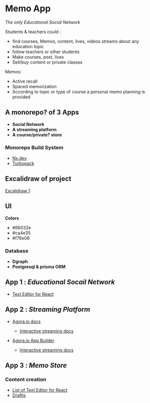 # Memo App

*The only Educational Social Network*

Students & teachers could :
  - find courses, Memos, content, lives, videos streams about any education topic
  - follow teachers or other students
  - Make courses, post, lives
  - Sell/buy content or private classes 
  
Memos: 
  - Active recall
  - Spaced memorization 
  - According to topic or type of course a personal memo planning is provided
  
## A monorepo? of 3 Apps

- **Social Network**
- **A streaming platform**
- **A course/private? store**

### Monorepo Build System
- [Nx.dev](https://nx.dev)
- [Turbopack](https://turbo.build/pack)


## Excalidraw of project

[Excalidraw 1](https://excalidraw.com/#json=UUPhwq9VajucrYrNaPBv_,gGaR_-oqriOCSiqF1uzlmg)

## UI 
**Colors**

- #66032e
- #ca4e35
- #f76e08

### Database

- **Dgraph**
- **Postgresql & prisma ORM**

## App 1 : *Educational Socail Network*

- [Text Editor for React](https://draftjs.org)

## App 2 : *Streaming Platform*

- [Agora.io docs](https://docs.agora.io/en/)
    - [Interactive streaming docs](https://docs.agora.io/en/interactive-live-streaming/get-started/get-started-uikit?platform=web)

- [Agora.io App Builder](https://appbuilder.agora.io)
    - [Interactive streaming docs](https://docs.agora.io/en/interactive-live-streaming/get-started/get-started-uikit?platform=web)

## App 3 : *Memo Store*

### Content creation

- [List of Text Editor for React](https://dev.to/pccprint/10-react-rich-text-editors-1hh5)
- [Draftjs](https://draftjs.org)
